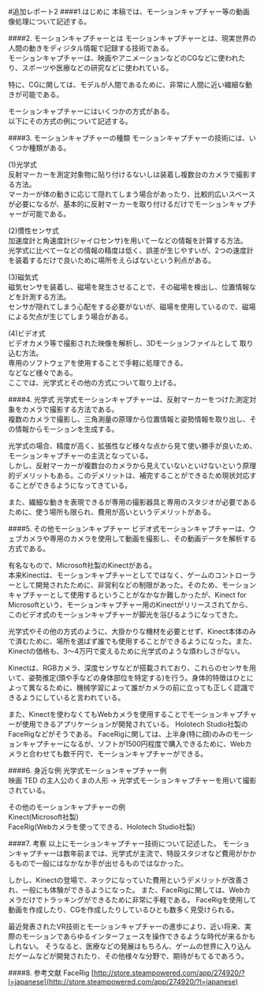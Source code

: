 #追加レポート2
####1.はじめに
本稿では、モーションキャプチャー等の動画像処理について記述する。

####2. モーションキャプチャーとは
モーションキャプチャーとは、現実世界の人間の動きをディジタル情報で記録する技術である。  
モーションキャプチャーは、映画やアニメーションなどのCGなどに使われたり、スポーツや医療などの研究などに使われている。

特に、CGに関しては、モデルが人間であるために、非常に人間に近い繊細な動きが可能である。

モーションキャプチャーにはいくつかの方式がある。  
以下にその方式の例について記述する。

####3. モーションキャプチャーの種類
モーションキャプチャーの技術には、いくつか種類がある。

(1)光学式  
	反射マーカーを測定対象物に貼り付けるないしは装着し複数台のカメラで撮影する方法。  
	マーカーが体の動きに応じて隠れてしまう場合があったり、比較的広いスペースが必要になるが、基本的に反射マーカーを取り付けるだけでモーションキャプチャーが可能である。

(2)慣性センサ式  
	加速度計と角速度計(ジャイロセンサ)を用いて一などの情報を計算する方法。  
	光学式に比べて一などの情報の精度は低く、誤差が生じやすいが、2つの速度計を装着するだけで良いために場所をえらばないという利点がある。

(3)磁気式  
	磁気センサを装着し、磁場を発生させることで、その磁場を検出し、位置情報などを計測する方法。  
	センサが隠れてしまう心配をする必要がないが、磁場を使用しているので、磁場による欠点が生じてしまう場合がある。

(4)ビデオ式  
	ビデオカメラ等で撮影された映像を解析し、3Dモーションファイルとして 取り込む方法。  
	専用のソフトウェアを使用することで手軽に処理できる。    
	などなど様々である。  
	ここでは、光学式とその他の方式について取り上げる。

####4. 光学式
光学式モーションキャプチャーは、反射マーカーをつけた測定対象をカメラで撮影する方法である。  
複数のカメラで撮影し、三角測量の原理から位置情報と姿勢情報を取り出し、その情報からモーションを生成する。  

光学式の場合、精度が高く、拡張性など様々な点から見て使い勝手が良いため、モーションキャプチャーの主流となっている。  
しかし、反射マーカーが複数台のカメラから見えていないといけないという原理的デメリットもある。このデメリットは、補完することができるため現状対応することができるようになってきている。  

また、繊細な動きを表現できるが専用の撮影器具と専用のスタジオが必要であるために、使う場所も限られ、費用が高いというデメリットがある。  

####5. その他モーションキャプチャー
ビデオ式モーションキャプチャーは、ウェブカメラや専用のカメラを使用して動画を撮影し、その動画データを解析する方式である。  

有名なもので、Microsoft社製のKinectがある。  
本来Kinectは、モーションキャプチャーとしてではなく、ゲームのコントローラーとして開発されたために、非営利などの制限があった。そのため、モーションキャプチャーとして使用するということがなかなか難しかったが、Kinect for Microsoftという、モーションキャプチャー用のKinectがリリースされてから、このビデオ式のモーションキャプチャーが脚光を浴びるようになってきた。  

光学式やその他の方式のように、大掛かりな機材を必要とせず、Kinect本体のみで済むために、場所を選ばず誰でも使用することができるようになった。また、Kinectの価格も、3〜4万円で変えるために光学式のような煩わしさがない。

Kinectは、RGBカメラ、深度センサなどが搭載されており、これらのセンサを用いて、姿勢推定(頭や手などの身体部位を特定する)を行う。身体的特徴はひとによって異なるために、機械学習によって誰がカメラの前に立っても正しく認識できるようにしていると言われている。

また、Kinectを使わなくてもWebカメラを使用することでモーションキャプチャーが使用できるアプリケーションが開発されている。
Holotech Studio社製のFaceRigなどがそうである。
FaceRigに関しては、上半身(特に顔)のみのモーションキャプチャーになるが、ソフトが1500円程度で購入できるために、Webカメラと合わせても数千円で、モーションキャプチャーができる。

####6. 身近な例
光学式モーションキャプチャー例  
映画 TED の主人公のくまの人形 → 光学式モーションキャプチャーを用いて撮影されている。

その他のモーションキャプチャーの例  
Kinect(Microsoft社製)  
FaceRig(Webカメラを使ってできる、Holotech Studio社製)  

####7. 考察
以上にモーションキャプチャー技術について記述した。
モーションキャプチャーは数年前までは、光学式が主流で、特設スタジオなど費用がかかるもので一般にはなかなか手が出せるものではなかった。

しかし、Kinectの登場で、ネックになっていた費用というデメリットが改善され、一般にも体験ができるようになった。
また、FaceRigに関しては、Webカメラだけでトラッキングができるために非常に手軽である。
FaceRigを使用して動画を作成したり、CGを作成したりしているひとも数多く見受けられる。

最近発表されたVR技術とモーションキャプチャーの進歩により、近い将来、実際のモーションであらゆるインターフェースを操作できるような時代が来るかもしれない。
そうなると、医療などの発展はもちろん、ゲームの世界に入り込んだゲームなどが開発されたり、その他様々な分野で、期待がもてるであろう。

####8. 参考文献
FaceRig [http://store.steampowered.com/app/274920/?l=japanese](http://store.steampowered.com/app/274920/?l=japanese)

